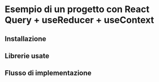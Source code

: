 # Esempio di un progetto con React Query + useReducer + useContext

## Installazione

## Librerie usate

## Flusso di implementazione
